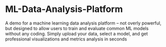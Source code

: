 # ML-Data-Analysis-Platform
A demo for a machine learning data analysis platform – not overly powerful, but designed to allow users to train and evaluate common ML models without any coding. Simply upload your data, select a model, and get professional visualizations and metrics analysis in seconds
